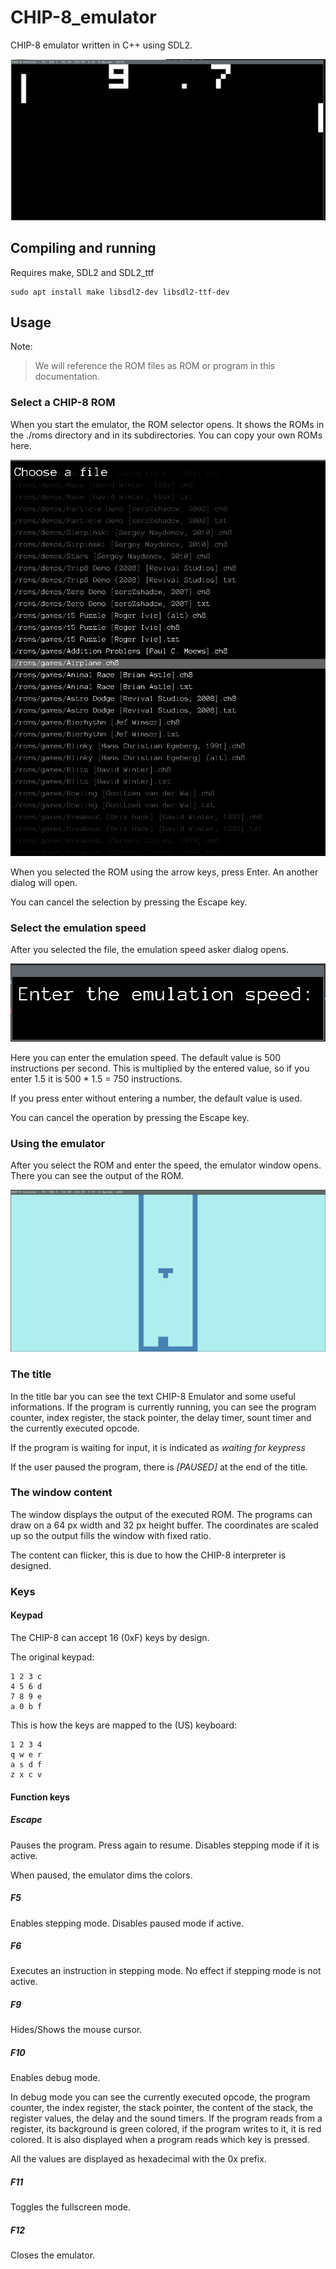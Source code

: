 # CHIP-8_emulator
CHIP-8 emulator written in C++ using SDL2.

![PONG](./readme/PONG.png)

## Compiling and running
Requires make, SDL2 and SDL2_ttf

~~~
sudo apt install make libsdl2-dev libsdl2-ttf-dev
~~~

## Usage
Note:
> We will reference the ROM files as ROM or program in this documentation.

### Select a CHIP-8 ROM
When you start the emulator, the ROM selector opens. It shows the ROMs in the ./roms directory and in its subdirectories. You can copy your own ROMs here.

![ROM selector](./readme/rom-selector.png)

When you selected the ROM using the arrow keys, press Enter. An another dialog will open.

You can cancel the selection by pressing the Escape key.

### Select the emulation speed
After you selected the file, the emulation speed asker dialog opens.

![Emulation speed selector](./readme/speed-selector.png)

Here you can enter the emulation speed. The default value is 500 instructions per second. This is multiplied by the entered value, so if you enter 1.5 it is 500 * 1.5 = 750 instructions.

If you press enter without entering a number, the default value is used.

You can cancel the operation by pressing the Escape key.

### Using the emulator
After you select the ROM and enter the speed, the emulator window opens. There you can see the output of the ROM.

![The main emulator window (currently executing Tetris)](./readme/tetris.png)

### The title
In the title bar you can see the text CHIP-8 Emulator and some useful informations. If the program is currently running, you can see the program counter, index register, the stack pointer, the delay timer, sount timer and the currently executed opcode.

If the program is waiting for input, it is indicated as *waiting for keypress*

If the user paused the program, there is *[PAUSED]* at the end of the title.

### The window content
The window displays the output of the executed ROM. The programs can draw on a 64 px width and 32 px height buffer. The coordinates are scaled up so the output fills the window with fixed ratio.

The content can flicker, this is due to how the CHIP-8 interpreter is designed.

### Keys

#### Keypad
The CHIP-8 can accept 16 (0xF) keys by design.

The original keypad:

    1 2 3 c
    4 5 6 d
    7 8 9 e
    a 0 b f

This is how the keys are mapped to the (US) keyboard:

    1 2 3 4
    q w e r
    a s d f
    z x c v

#### Function keys

##### Escape
Pauses the program. Press again to resume. Disables stepping mode if it is active.

When paused, the emulator dims the colors.

##### F5
Enables stepping mode. Disables paused mode if active.

##### F6
Executes an instruction in stepping mode. No effect if stepping mode is not active.

##### F9
Hides/Shows the mouse cursor.

##### F10
Enables debug mode.

In debug mode you can see the currently executed opcode, the program counter,
the index register, the stack pointer, the content of the stack, the register values,
the delay and the sound timers. If the program reads from a register, its background is green
colored, if the program writes to it, it is red colored. It is also displayed when a program
reads which key is pressed.

All the values are displayed as hexadecimal with the 0x prefix.

##### F11
Toggles the fullscreen mode.

##### F12
Closes the emulator.
